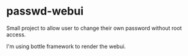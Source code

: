 # passwd-webui
Small project to allow user to change their own password without root access.

I'm using bottle framework to render the webui.
